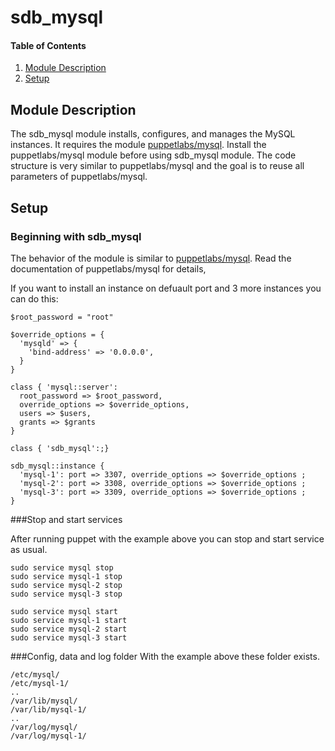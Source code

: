 # sdb_mysql

#### Table of Contents

1. [Module Description](#module-description)
2. [Setup](#setup)

## Module Description

The sdb_mysql module installs, configures, and manages the MySQL instances. It requires the module [puppetlabs/mysql](https://forge.puppetlabs.com/puppetlabs/mysql).
Install the puppetlabs/mysql module before using sdb_mysql module.
The code structure is very similar to puppetlabs/mysql and the goal is to reuse all parameters of puppetlabs/mysql.

## Setup

### Beginning with sdb_mysql

The behavior of the module is similar to [puppetlabs/mysql](https://forge.puppetlabs.com/puppetlabs/mysql).
Read the documentation of puppetlabs/mysql for details,

If you want to install an instance on defuault port and 3 more instances you can do this:

~~~
$root_password = "root"

$override_options = {
  'mysqld' => {
    'bind-address' => '0.0.0.0',
  }
}

class { 'mysql::server':
  root_password => $root_password,
  override_options => $override_options,
  users => $users,
  grants => $grants
}

class { 'sdb_mysql':;}

sdb_mysql::instance {
  'mysql-1': port => 3307, override_options => $override_options ;
  'mysql-2': port => 3308, override_options => $override_options ;
  'mysql-3': port => 3309, override_options => $override_options ;
}
~~~

###Stop and start services

After running puppet with the example above you can stop and start service as usual.
~~~
sudo service mysql stop
sudo service mysql-1 stop
sudo service mysql-2 stop
sudo service mysql-3 stop

sudo service mysql start
sudo service mysql-1 start
sudo service mysql-2 start
sudo service mysql-3 start
~~~

###Config, data and log folder
With the example above these folder exists.
~~~
/etc/mysql/
/etc/mysql-1/
..
/var/lib/mysql/
/var/lib/mysql-1/
..
/var/log/mysql/
/var/log/mysql-1/
~~~